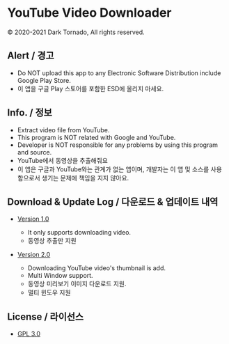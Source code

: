 # YouTube Video Downloader
© 2020-2021 Dark Tornado, All rights reserved.

## Alert / 경고
* Do NOT upload this app to any Electronic Software Distribution include Google Play Store.
* 이 앱을 구글 Play 스토어를 포함한 ESD에 올리지 마세요.

## Info. / 정보
* Extract video file from YouTube.
* This program is NOT related with Google and YouTube.
* Developer is NOT responsible for any problems by using this program and source.
* YouTube에서 동영상을 추출해줘요
* 이 앱은 구글과 YouTube와는 관계가 없는 앱이며, 개발자는 이 앱 및 소스를 사용함으로서 생기는 문제에 책임을 지지 않아요.

## Download & Update Log / 다운로드 & 업데이트 내역
* [Version 1.0](https://raw.githubusercontent.com/DarkTornado/YouTubeDownloader/main/YouTubeDownloader%201.0.apk)
  * It only supports downloading video.
  * 동영상 추출만 지원
  
* [Version 2.0](https://raw.githubusercontent.com/DarkTornado/YouTubeDownloader/main/YouTubeDownloader%202.0.apk)
  * Downloading YouTube video's thumbnail is add.
  * Multi Window support.
  * 동영상 미리보기 이미지 다운로드 지원.
  * 멀티 윈도우 지원

## License / 라이선스
* [GPL 3.0](https://github.com/DarkTornado/YouTubeDownloader/blob/main/LICENSE)
